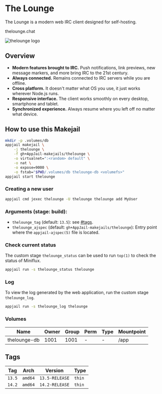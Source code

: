# The Lounge

The Lounge is a modern web IRC client designed for self-hosting.

thelounge.chat

![thelounge logo](https://thelounge.chat/assets/logos/logo/TL_White&Yellow_Horizontal_logotype_Transparent_Bg/TL_White&Yellow_Horizontal_logotype_Transparent_Bg.svg)

## Overview

- **Modern features brought to IRC.** Push notifications, link previews, new message markers, and more bring IRC to the 21st century.
- **Always connected.** Remains connected to IRC servers while you are offline.
- **Cross platform.** It doesn't matter what OS you use, it just works wherever Node.js runs.
- **Responsive interface.** The client works smoothly on every desktop, smartphone and tablet.
- **Synchronized experience.** Always resume where you left off no matter what device.

## How to use this Makejail

```sh
mkdir -p .volumes/db
appjail makejail \
    -j thelounge \
    -f gh+AppJail-makejails/thelounge \
    -o virtualnet=":<random> default" \
    -o nat \
    -o expose=9000 \
    -o fstab="$PWD/.volumes/db thelounge-db <volumefs>"
appjail start thelounge
```

### Creating a new user

```sh
appjail cmd jexec thelounge -U thelounge thelounge add MyUser
```

### Arguments (stage: build):

* `thelounge_tag` (default: `13.5`): see [#tags](#tags).
* `thelounge_ajspec` (default: `gh+AppJail-makejails/thelounge`): Entry point where the `appjail-ajspec(5)` file is located.

### Check current status

The custom stage `thelounge_status` can be used to run `top(1)` to check the status of Miniflux.

```sh
appjail run -s thelounge_status thelounge
```

### Log

To view the log generated by the web application, run the custom stage `thelounge_log`.

```sh
appjail run -s thelounge_log thelounge
```

### Volumes

| Name           | Owner | Group | Perm | Type | Mountpoint |
| -------------- | ----- | ----- | ---- | ---- | ---------- |
| thelounge-db   | 1001  | 1001  |  -   |  -   | /app       |

## Tags

| Tag    | Arch    | Version        | Type   |
| ------ | ------- | -------------- | ------ |
| `13.5` | `amd64` | `13.5-RELEASE` | `thin` |
| `14.2` | `amd64` | `14.2-RELEASE` | `thin` |
